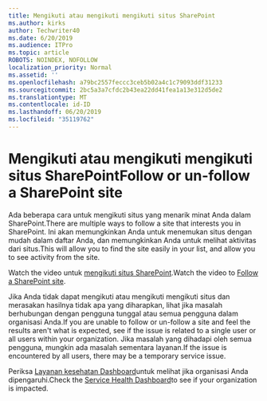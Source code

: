 ```yaml
---
title: Mengikuti atau mengikuti mengikuti situs SharePoint
ms.author: kirks
author: Techwriter40
ms.date: 6/20/2019
ms.audience: ITPro
ms.topic: article
ROBOTS: NOINDEX, NOFOLLOW
localization_priority: Normal
ms.assetid: ''
ms.openlocfilehash: a79bc2557feccc3ceb5b02a4c1c79093ddf31233
ms.sourcegitcommit: 2bc5a3a7cfdc2b43ea22dd41fea1a13e312d5de2
ms.translationtype: MT
ms.contentlocale: id-ID
ms.lasthandoff: 06/20/2019
ms.locfileid: "35119762"
---
```

# <a name="follow-or-un-follow-a-sharepoint-site"></a><span data-ttu-id="afa53-102">Mengikuti atau mengikuti mengikuti situs SharePoint</span><span class="sxs-lookup"><span data-stu-id="afa53-102">Follow or un-follow a SharePoint site</span></span>

<span data-ttu-id="afa53-103">Ada beberapa cara untuk mengikuti situs yang menarik minat Anda dalam SharePoint.</span><span class="sxs-lookup"><span data-stu-id="afa53-103">There are multiple ways to follow a site that interests you in SharePoint.</span></span> <span data-ttu-id="afa53-104">Ini akan memungkinkan Anda untuk menemukan situs dengan mudah dalam daftar Anda, dan memungkinkan Anda untuk melihat aktivitas dari situs.</span><span class="sxs-lookup"><span data-stu-id="afa53-104">This will allow you to find the site easily in your list, and allow you to see activity from the site.</span></span> 

<span data-ttu-id="afa53-105">Watch the video untuk [mengikuti situs SharePoint](https://support.office.com/en-us/article/Video-Follow-a-SharePoint-site-33DB6FA5-9528-45D7-BCC7-F9C1FAAACAE0).</span><span class="sxs-lookup"><span data-stu-id="afa53-105">Watch the video to [Follow a SharePoint site](https://support.office.com/en-us/article/Video-Follow-a-SharePoint-site-33DB6FA5-9528-45D7-BCC7-F9C1FAAACAE0).</span></span> 

<span data-ttu-id="afa53-106">Jika Anda tidak dapat mengikuti atau mengikuti mengikuti situs dan merasakan hasilnya tidak apa yang diharapkan, lihat jika masalah berhubungan dengan pengguna tunggal atau semua pengguna dalam organisasi Anda.</span><span class="sxs-lookup"><span data-stu-id="afa53-106">If you are unable to follow or un-follow a site and feel the results aren't what is expected, see if the issue is related to a single user or all users within your organization.</span></span> <span data-ttu-id="afa53-107">Jika masalah yang dihadapi oleh semua pengguna, mungkin ada masalah sementara layanan.</span><span class="sxs-lookup"><span data-stu-id="afa53-107">If the issue is encountered by all users, there may be a temporary service issue.</span></span> 

<span data-ttu-id="afa53-108">Periksa [Layanan kesehatan Dashboard](https://admin.microsoft.com/AdminPortal/Home#/servicehealth)untuk melihat jika organisasi Anda dipengaruhi.</span><span class="sxs-lookup"><span data-stu-id="afa53-108">Check the [Service Health Dashboard](https://admin.microsoft.com/AdminPortal/Home#/servicehealth)to see if your organization is impacted.</span></span>
